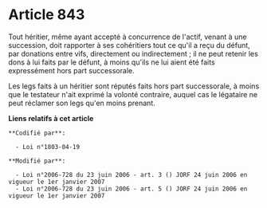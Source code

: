 # Article 843

Tout héritier, même ayant accepté à concurrence de l'actif, venant à une succession, doit rapporter à ses cohéritiers tout ce
qu'il a reçu du défunt, par donations entre vifs, directement ou indirectement ; il ne peut retenir les dons à lui faits par
le défunt, à moins qu'ils ne lui aient été faits expressément hors part successorale.

Les legs faits à un héritier sont réputés faits hors part successorale, à moins que le testateur n'ait exprimé la volonté
contraire, auquel cas le légataire ne peut réclamer son legs qu'en moins prenant.

**Liens relatifs à cet article**

	**Codifié par**:

	  - Loi n°1803-04-19

	**Modifié par**:

	  - Loi n°2006-728 du 23 juin 2006 - art. 3 () JORF 24 juin 2006 en vigueur le 1er janvier 2007
	  - Loi n°2006-728 du 23 juin 2006 - art. 5 () JORF 24 juin 2006 en vigueur le 1er janvier 2007
